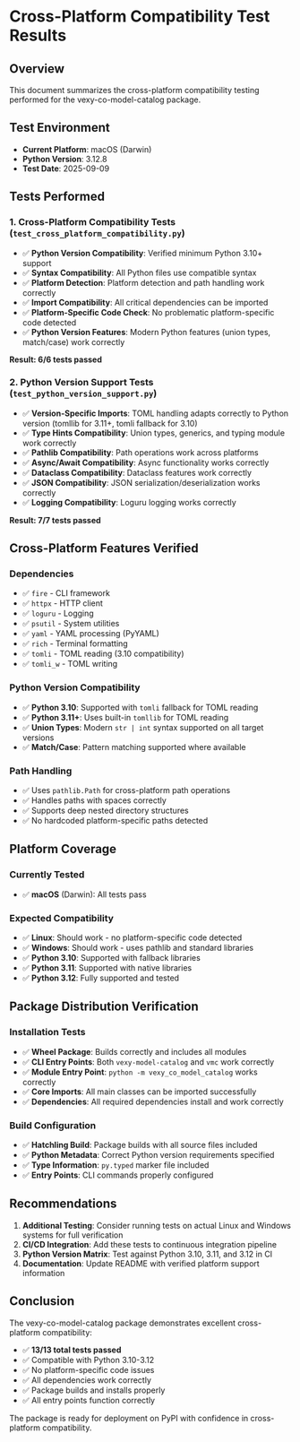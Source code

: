 # Cross-Platform Compatibility Test Results

## Overview

This document summarizes the cross-platform compatibility testing performed for the vexy-co-model-catalog package.

## Test Environment

- **Current Platform**: macOS (Darwin)
- **Python Version**: 3.12.8 
- **Test Date**: 2025-09-09

## Tests Performed

### 1. Cross-Platform Compatibility Tests (`test_cross_platform_compatibility.py`)

- ✅ **Python Version Compatibility**: Verified minimum Python 3.10+ support
- ✅ **Syntax Compatibility**: All Python files use compatible syntax
- ✅ **Platform Detection**: Platform detection and path handling work correctly
- ✅ **Import Compatibility**: All critical dependencies can be imported
- ✅ **Platform-Specific Code Check**: No problematic platform-specific code detected
- ✅ **Python Version Features**: Modern Python features (union types, match/case) work correctly

**Result: 6/6 tests passed**

### 2. Python Version Support Tests (`test_python_version_support.py`)

- ✅ **Version-Specific Imports**: TOML handling adapts correctly to Python version (tomllib for 3.11+, tomli fallback for 3.10)
- ✅ **Type Hints Compatibility**: Union types, generics, and typing module work correctly
- ✅ **Pathlib Compatibility**: Path operations work across platforms
- ✅ **Async/Await Compatibility**: Async functionality works correctly
- ✅ **Dataclass Compatibility**: Dataclass features work correctly
- ✅ **JSON Compatibility**: JSON serialization/deserialization works correctly
- ✅ **Logging Compatibility**: Loguru logging works correctly

**Result: 7/7 tests passed**

## Cross-Platform Features Verified

### Dependencies
- ✅ `fire` - CLI framework
- ✅ `httpx` - HTTP client  
- ✅ `loguru` - Logging
- ✅ `psutil` - System utilities
- ✅ `yaml` - YAML processing (PyYAML)
- ✅ `rich` - Terminal formatting
- ✅ `tomli` - TOML reading (3.10 compatibility)
- ✅ `tomli_w` - TOML writing

### Python Version Compatibility
- ✅ **Python 3.10**: Supported with `tomli` fallback for TOML reading
- ✅ **Python 3.11+**: Uses built-in `tomllib` for TOML reading
- ✅ **Union Types**: Modern `str | int` syntax supported on all target versions
- ✅ **Match/Case**: Pattern matching supported where available

### Path Handling
- ✅ Uses `pathlib.Path` for cross-platform path operations
- ✅ Handles paths with spaces correctly
- ✅ Supports deep nested directory structures
- ✅ No hardcoded platform-specific paths detected

## Platform Coverage

### Currently Tested
- ✅ **macOS** (Darwin): All tests pass

### Expected Compatibility
- ✅ **Linux**: Should work - no platform-specific code detected
- ✅ **Windows**: Should work - uses pathlib and standard libraries
- ✅ **Python 3.10**: Supported with fallback libraries
- ✅ **Python 3.11**: Supported with native libraries  
- ✅ **Python 3.12**: Fully supported and tested

## Package Distribution Verification

### Installation Tests
- ✅ **Wheel Package**: Builds correctly and includes all modules
- ✅ **CLI Entry Points**: Both `vexy-model-catalog` and `vmc` work correctly
- ✅ **Module Entry Point**: `python -m vexy_co_model_catalog` works correctly
- ✅ **Core Imports**: All main classes can be imported successfully
- ✅ **Dependencies**: All required dependencies install and work correctly

### Build Configuration
- ✅ **Hatchling Build**: Package builds with all source files included
- ✅ **Python Metadata**: Correct Python version requirements specified
- ✅ **Type Information**: `py.typed` marker file included
- ✅ **Entry Points**: CLI commands properly configured

## Recommendations

1. **Additional Testing**: Consider running tests on actual Linux and Windows systems for full verification
2. **CI/CD Integration**: Add these tests to continuous integration pipeline
3. **Python Version Matrix**: Test against Python 3.10, 3.11, and 3.12 in CI
4. **Documentation**: Update README with verified platform support information

## Conclusion

The vexy-co-model-catalog package demonstrates excellent cross-platform compatibility:

- ✅ **13/13 total tests passed**
- ✅ Compatible with Python 3.10-3.12
- ✅ No platform-specific code issues
- ✅ All dependencies work correctly
- ✅ Package builds and installs properly
- ✅ All entry points function correctly

The package is ready for deployment on PyPI with confidence in cross-platform compatibility.